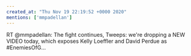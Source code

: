 ```yaml
---
created_at: "Thu Nov 19 22:19:52 +0000 2020"
mentions: ['mmpadellan']
---
```


RT @mmpadellan: The fight continues, Tweeps: we're dropping a NEW VIDEO today, which exposes Kelly Loeffler and David Perdue as #EnemiesOfG…